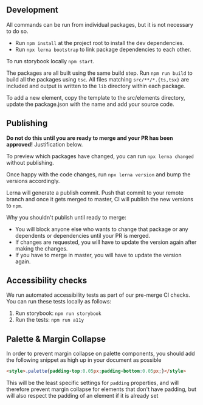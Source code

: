 ## Development

All commands can be run from individual packages, but it is not necessary to do so.

- Run `npm install` at the project root to install the dev dependencies.
- Run `npx lerna bootstrap` to link package dependencies to each other.

To run storybook locally `npm start`.

The packages are all built using the same build step. Run `npm run build` to build all the packages using `tsc`. All files matching `src/**/*.{ts,tsx}` are included and output is written to the `lib` directory within each package.

To add a new element, copy the template to the src/elements directory, update the package.json with the name and add your source code.
 
## Publishing

**Do not do this until you are ready to merge and your PR has been approved!** Justification below.

To preview which packages have changed, you can run `npx lerna changed` without publishing.

Once happy with the code changes, run `npx lerna version` and bump the versions accordingly.

Lerna will generate a publish commit. Push that commit to your remote branch and once it gets merged to master, CI will publish the new versions to `npm`.

Why you shouldn't publish until ready to merge:

- You will block anyone else who wants to change that package or any dependents or dependencies until your PR is merged.
- If changes are requested, you will have to update the version again after making the changes.
- If you have to merge in master, you will have to update the version again.

## Accessibility checks

We run automated accessibility tests as part of our pre-merge CI checks. You can run these tests locally as follows:

1. Run storybook: `npm run storybook`
2. Run the tests: `npm run a11y`

## Palette & Margin Collapse

In order to prevent margin collapse on palette components, you should
add the following snippet as high up in your document as possible

```html
<style>.palette{padding-top:0.05px;padding-bottom:0.05px;}</style>
```

This will be the least specific settings for `padding` properties, and
will therefore prevent margin collapse for elements that don't have
padding, but will also respect the padding of an element if it is
already set
